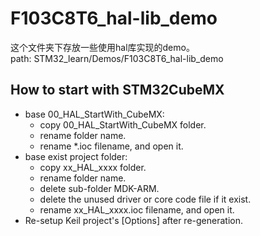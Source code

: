 # F103C8T6_hal-lib_demo

这个文件夹下存放一些使用hal库实现的demo。  
path: STM32_learn/Demos/F103C8T6_hal-lib_demo

## How to start with STM32CubeMX

- base 00_HAL_StartWith_CubeMX:
    - copy 00_HAL_StartWith_CubeMX folder.
    - rename folder name.
    - rename *.ioc filename, and open it.
- base exist project folder:
    - copy xx_HAL_xxxx folder.
    - rename folder name.
    - delete sub-folder MDK-ARM.
    - delete the unused driver or core code file if it exist.
    - rename xx_HAL_xxxx.ioc filename, and open it.
- Re-setup Keil project's [Options] after re-generation.